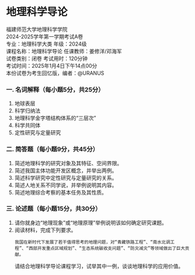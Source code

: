 # 地理科学导论
福建师范大学地理科学学院  
2024-2025学年第一学期考试A卷  
专业：地理科学大类 年级：2024级  
课程名称：地理科学导论 任课教师：姜修洋/邓海军  
试卷类别：闭卷 考试用时：120分钟  
考试时间：2025年1月4日下午14点00分  
本份试卷为考生回忆版，编者：@URANUS
### 一. 名词解释（每小题5分，共25分）
1. 地球表层
2. 科学归纳法
3. 地理科学金字塔结构体系的“三层次”
4. 科学共同体
5. 定性研究与定量研究
### 二. 简答题（每小题9分，共45分）
1. 简述地理科学的研究对象及其特征、空间界限。
2. 简述我国主体功能开发区概念，并举出两例。
3. 简述科学研究中定性研究与定量研究的关系。
4. 简述人地关系不同学说，并举例说明其内容。
5. 简述地理综合考察的基本任务及其性质。
### 三. 论述题（每小题15分，共30分）
1. 请你就身边“地理现象”或“地理原理”举例说明该如何确定研究课题。
2. 阅读材料，完成下列要求。
    ```
    我国在新时代下发展了若干值得思考的地理问题，对“青藏铁路工程”、“南水北调工程”、“西部开发重点区域规划”、“生态系统碳收支问题”、“防灾减灾”等领域做出了巨大贡献。
    ```
    请结合地理科学导论课程学习，试举其中一例，谈谈地理科学的应用价值。